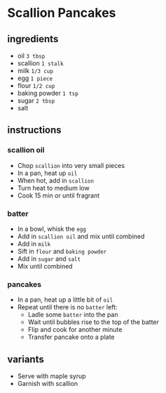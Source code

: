 # Scallion Pancakes

## ingredients

- oil `3 tbsp`
- scallion `1 stalk`
- milk `1/3 cup`
- egg `1 piece`
- flour `1/2 cup`
- baking powder `1 tsp`
- sugar `2 tbsp`
- salt

## instructions

### scallion oil

- Chop `scallion` into very small pieces
- In a pan, heat up `oil`
- When hot, add in `scallion`
- Turn heat to medium low
- Cook 15 min or until fragrant

### batter

- In a bowl, whisk the `egg`
- Add in `scallion oil` and mix until combined
- Add in `milk`
- Sift in `flour` and `baking powder`
- Add in `sugar` and `salt`
- Mix until combined

### pancakes

- In a pan, heat up a little bit of `oil`
- Repeat until there is no `batter` left:
	- Ladle some `batter` into the pan
	- Wait until bubbles rise to the top of the batter
	- Flip and cook for another minute
	- Transfer pancake onto a plate

## variants

- Serve with maple syrup
- Garnish with scallion